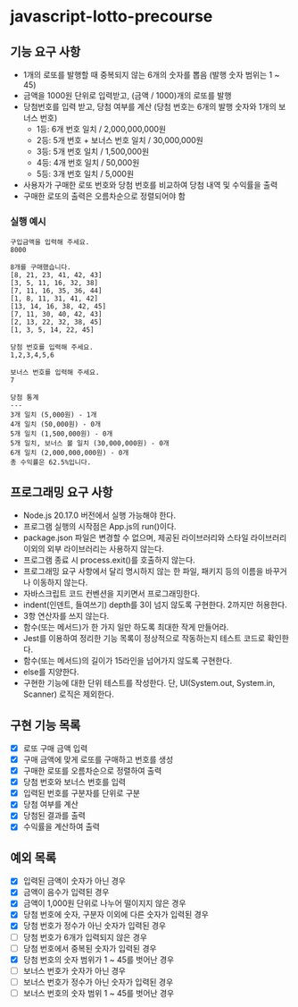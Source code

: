# javascript-lotto-precourse

## 기능 요구 사항

- 1개의 로또를 발행할 때 중복되지 않는 6개의 숫자를 뽑음 (발행 숫자 범위는 1 ~ 45)
- 금액을 1000원 단위로 입력받고, (금액 / 1000)개의 로또를 발행
- 당첨번호를 입력 받고, 당첨 여부를 계산 (당첨 번호는 6개의 발행 숫자와 1개의 보너스 번호)
  - 1등: 6개 번호 일치 / 2,000,000,000원
  - 2등: 5개 번호 + 보너스 번호 일치 / 30,000,000원
  - 3등: 5개 번호 일치 / 1,500,000원
  - 4등: 4개 번호 일치 / 50,000원
  - 5등: 3개 번호 일치 / 5,000원
- 사용자가 구매한 로또 번호와 당첨 번호를 비교하여 당첨 내역 및 수익률을 출력
- 구매한 로또의 출력은 오름차순으로 정렬되어야 함

### 실행 예시

```
구입금액을 입력해 주세요.
8000

8개를 구매했습니다.
[8, 21, 23, 41, 42, 43]
[3, 5, 11, 16, 32, 38]
[7, 11, 16, 35, 36, 44]
[1, 8, 11, 31, 41, 42]
[13, 14, 16, 38, 42, 45]
[7, 11, 30, 40, 42, 43]
[2, 13, 22, 32, 38, 45]
[1, 3, 5, 14, 22, 45]

당첨 번호를 입력해 주세요.
1,2,3,4,5,6

보너스 번호를 입력해 주세요.
7

당첨 통계
---
3개 일치 (5,000원) - 1개
4개 일치 (50,000원) - 0개
5개 일치 (1,500,000원) - 0개
5개 일치, 보너스 볼 일치 (30,000,000원) - 0개
6개 일치 (2,000,000,000원) - 0개
총 수익률은 62.5%입니다.
```

## 프로그래밍 요구 사항

- Node.js 20.17.0 버전에서 실행 가능해야 한다.
- 프로그램 실행의 시작점은 App.js의 run()이다.
- package.json 파일은 변경할 수 없으며, 제공된 라이브러리와 스타일 라이브러리 이외의 외부 라이브러리는 사용하지 않는다.
- 프로그램 종료 시 process.exit()를 호출하지 않는다.
- 프로그래밍 요구 사항에서 달리 명시하지 않는 한 파일, 패키지 등의 이름을 바꾸거나 이동하지 않는다.
- 자바스크립트 코드 컨벤션을 지키면서 프로그래밍한다.
- indent(인덴트, 들여쓰기) depth를 3이 넘지 않도록 구현한다. 2까지만 허용한다.
- 3항 연산자를 쓰지 않는다.
- 함수(또는 메서드)가 한 가지 일만 하도록 최대한 작게 만들어라.
- Jest를 이용하여 정리한 기능 목록이 정상적으로 작동하는지 테스트 코드로 확인한다.
- 함수(또는 메서드)의 길이가 15라인을 넘어가지 않도록 구현한다.
- else를 지양한다.
- 구현한 기능에 대한 단위 테스트를 작성한다. 단, UI(System.out, System.in, Scanner) 로직은 제외한다.

## 구현 기능 목록

- [x] 로또 구매 금액 입력
- [x] 구매 금액에 맞게 로또를 구매하고 번호를 생성
- [x] 구매한 로또를 오름차순으로 정렬하여 출력
- [x] 당첨 번호와 보너스 번호를 입력
- [x] 입력된 번호를 구분자를 단위로 구분
- [x] 당첨 여부를 계산
- [x] 당첨된 결과를 출력
- [x] 수익률을 계산하여 출력

## 예외 목록

- [x] 입력된 금액이 숫자가 아닌 경우
- [x] 금액이 음수가 입력된 경우
- [x] 금액이 1,000원 단위로 나누어 떨이지지 않은 경우
- [x] 당첨 번호에 숫자, 구분자 이외에 다른 숫자가 입력된 경우
- [x] 당첨 번호가 정수가 아닌 숫자가 입력된 경우
- [ ] 당첨 번호가 6개가 입력되지 않은 경우
- [ ] 당첨 번호에서 중복된 숫자가 입력된 경우
- [x] 당첨 번호의 숫자 범위가 1 ~ 45를 벗어난 경우
- [ ] 보너스 번호가 숫자가 아닌 경우
- [ ] 보너스 번호가 정수가 아닌 숫자가 입력된 경우
- [ ] 보너스 번호의 숫자 범위 1 ~ 45를 벗어난 경우

